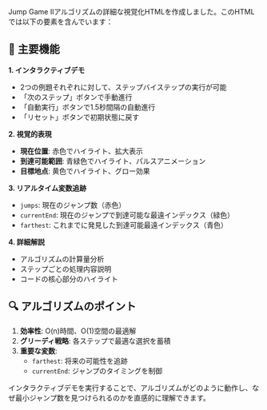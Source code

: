 Jump Game IIアルゴリズムの詳細な視覚化HTMLを作成しました。このHTMLでは以下の要素を含んでいます：

## 🎯 主要機能

**1. インタラクティブデモ**
- 2つの例題それぞれに対して、ステップバイステップの実行が可能
- 「次のステップ」ボタンで手動進行
- 「自動実行」ボタンで1.5秒間隔の自動進行
- 「リセット」ボタンで初期状態に戻す

**2. 視覚的表現**
- **現在位置**: 赤色でハイライト、拡大表示
- **到達可能範囲**: 青緑色でハイライト、パルスアニメーション
- **目標地点**: 黄色でハイライト、グロー効果

**3. リアルタイム変数追跡**
- `jumps`: 現在のジャンプ数（赤色）
- `currentEnd`: 現在のジャンプで到達可能な最遠インデックス（緑色）
- `farthest`: これまでに発見した到達可能最遠インデックス（青色）

**4. 詳細解説**
- アルゴリズムの計算量分析
- ステップごとの処理内容説明
- コードの核心部分のハイライト

## 🔍 アルゴリズムのポイント

1. **効率性**: O(n)時間、O(1)空間の最適解
2. **グリーディ戦略**: 各ステップで最適な選択を蓄積
3. **重要な変数**: 
   - `farthest`: 将来の可能性を追跡
   - `currentEnd`: ジャンプのタイミングを制御

インタラクティブデモを実行することで、アルゴリズムがどのように動作し、なぜ最小ジャンプ数を見つけられるのかを直感的に理解できます。